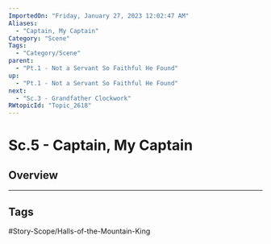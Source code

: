 ```yaml
---
ImportedOn: "Friday, January 27, 2023 12:02:47 AM"
Aliases:
  - "Captain, My Captain"
Category: "Scene"
Tags:
  - "Category/Scene"
parent:
  - "Pt.1 - Not a Servant So Faithful He Found"
up:
  - "Pt.1 - Not a Servant So Faithful He Found"
next:
  - "Sc.3 - Grandfather Clockwork"
RWtopicId: "Topic_2618"
---
```

# Sc.5 - Captain, My Captain
## Overview

---
## Tags
#Story-Scope/Halls-of-the-Mountain-King


